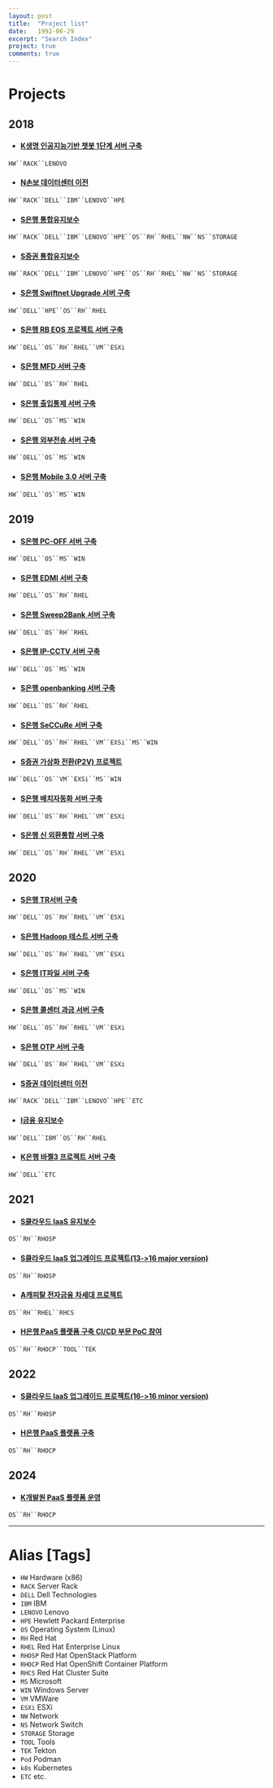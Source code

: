 ```yaml
---
layout: post
title:  "Project list"
date:   1992-06-29
excerpt: "Search Index"
project: true
comments: true
---
```


# Projects
## 2018
* #### [K생명 인공지능기반 챗봇 1단계 서버 구축](https://nmcli.github.io//01/)
`HW``RACK``LENOVO`

* #### [N손보 데이터센터 이전](https://nmcli.github.io//02/)
`HW``RACK``DELL``IBM``LENOVO``HPE`

* #### [S은행 통합유지보수](https://nmcli.github.io//03/)
`HW``RACK``DELL``IBM``LENOVO``HPE``OS``RH``RHEL``NW``NS``STORAGE`

* #### [S증권 통합유지보수](https://nmcli.github.io//04/)
`HW``RACK``DELL``IBM``LENOVO``HPE``OS``RH``RHEL``NW``NS``STORAGE`

* #### [S은행 Swiftnet Upgrade 서버 구축](https://nmcli.github.io//05/)
`HW``DELL``HPE``OS``RH``RHEL`

* #### [S은행 RB EOS 프로젝트 서버 구축](https://nmcli.github.io//06/)
`HW``DELL``OS``RH``RHEL``VM``ESXi`

* #### [S은행 MFD 서버 구축](https://nmcli.github.io//07/)
`HW``DELL``OS``RH``RHEL`

* #### [S은행 출입통제 서버 구축](https://nmcli.github.io//08/)
`HW``DELL``OS``MS``WIN`

* #### [S은행 외부전송 서버 구축](https://nmcli.github.io//09/)
`HW``DELL``OS``MS``WIN`

* #### [S은행 Mobile 3.0 서버 구축](https://nmcli.github.io//10/)
`HW``DELL``OS``MS``WIN`

## 2019
* #### [S은행 PC-OFF 서버 구축](https://nmcli.github.io//11/)
`HW``DELL``OS``MS``WIN`

* #### [S은행 EDMI 서버 구축](https://nmcli.github.io//12/)
`HW``DELL``OS``RH``RHEL`

* #### [S은행 Sweep2Bank 서버 구축](https://nmcli.github.io//13/)
`HW``DELL``OS``RH``RHEL`

* #### [S은행 IP-CCTV 서버 구축](https://nmcli.github.io//14/)
`HW``DELL``OS``MS``WIN`

* #### [S은행 openbanking 서버 구축](https://nmcli.github.io//15/)
`HW``DELL``OS``RH``RHEL`

* #### [S은행 SeCCuRe 서버 구축](https://nmcli.github.io//16/)
`HW``DELL``OS``RH``RHEL``VM``EXSi``MS``WIN`

* #### [S증권 가상화 전환(P2V) 프로젝트](https://nmcli.github.io//17/)
`HW``DELL``OS``VM``EXSi``MS``WIN`

* #### [S은행 배치자동화 서버 구축](https://nmcli.github.io//18/)
`HW``DELL``OS``RH``RHEL``VM``ESXi`

* #### [S은행 신 외환통합 서버 구축](https://nmcli.github.io//19/)
`HW``DELL``OS``RH``RHEL``VM``ESXi`

## 2020

* #### [S은행 TR서버 구축](https://nmcli.github.io//20/)
`HW``DELL``OS``RH``RHEL``VM``ESXi`

* #### [S은행 Hadoop 테스트 서버 구축](https://nmcli.github.io//21/)
`HW``DELL``OS``RH``RHEL``VM``ESXi`

* #### [S은행 IT파일 서버 구축](https://nmcli.github.io//22/)
`HW``DELL``OS``MS``WIN`

* #### [S은행 콜센터 과금 서버 구축](https://nmcli.github.io//23/)
`HW``DELL``OS``RH``RHEL``VM``ESXi`

* #### [S은행 OTP 서버 구축](https://nmcli.github.io//24/)
`HW``DELL``OS``RH``RHEL``VM``ESXi`

* #### [S증권 데이터센터 이전](https://nmcli.github.io//25/)
`HW``RACK``DELL``IBM``LENOVO``HPE``ETC`

* #### [I금융 유지보수](https://nmcli.github.io//26/)
`HW``DELL``IBM``OS``RH``RHEL`

* #### [K은행 바젤3 프로젝트 서버 구축](https://nmcli.github.io//27/)
`HW``DELL``ETC`

## 2021

* #### [S클라우드 IaaS 유지보수](https://nmcli.github.io//28/)
`OS``RH``RHOSP`

* #### [S클라우드 IaaS 업그레이드 프로젝트(13->16 major version)](https://nmcli.github.io//29/)
`OS``RH``RHOSP`

* #### [A캐피탈 전자금융 차세대 프로젝트](https://nmcli.github.io//30/)
`OS``RH``RHEL``RHCS`

* #### [H은행 PaaS 플랫폼 구축 CI/CD 부문 PoC 참여](https://nmcli.github.io//31/)
`OS``RH``RHOCP``TOOL``TEK`

## 2022

* #### [S클라우드 IaaS 업그레이드 프로젝트(16->16 minor version)](https://nmcli.github.io//32/)
`OS``RH``RHOSP`

* #### [H은행 PaaS 플랫폼 구축](https://nmcli.github.io//33/)
`OS``RH``RHOCP`

## 2024

* #### [K개발원 PaaS 플랫폼 운영](https://nmcli.github.io//34/)
`OS``RH``RHOCP`

---

# Alias [Tags]
* `HW` Hardware (x86)
* `RACK` Server Rack
* `DELL` Dell Technologies
* `IBM` IBM
* `LENOVO` Lenovo
* `HPE` Hewlett Packard Enterprise
* `OS` Operating System (Linux)
* `RH` Red Hat
* `RHEL` Red Hat Enterprise Linux
* `RHOSP` Red Hat OpenStack Platform
* `RHOCP` Red Hat OpenShift Container Platform
* `RHCS` Red Hat Cluster Suite
* `MS` Microsoft
* `WIN` Windows Server
* `VM` VMWare
* `ESXi` ESXi
* `NW` Network
* `NS` Network Switch
* `STORAGE` Storage
* `TOOL` Tools
* `TEK` Tekton
* `Pod` Podman
* `k8s` Kubernetes
* `ETC` etc.
